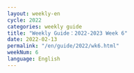 ```yaml
---
layout: weekly-en
cycle: 2022
categories: weekly guide
title: "Weekly Guide：2022-2023 Week 6"
date: 2022-02-13
permalink: "/en/guide/2022/wk6.html"
weekNum: 6
language: English
---
```

